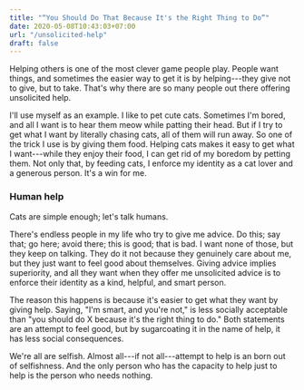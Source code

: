 ```yaml
---
title: "“You Should Do That Because It's the Right Thing to Do”"
date: 2020-05-08T10:43:03+07:00
url: "/unsolicited-help"
draft: false
---
```


Helping others is one of the most clever game people play. People want things, and sometimes the easier way to get it is by helping---they give not to give, but to take. That's why there are so many people out there offering unsolicited help.

I'll use myself as an example. I like to pet cute cats. Sometimes I'm bored, and all I want is to hear them meow while patting their head. But if I try to get what I want by literally chasing cats, all of them will run away. So one of the trick I use is by giving them food. Helping cats makes it easy to get what I want---while they enjoy their food, I can get rid of my boredom by petting them. Not only that, by feeding cats, I enforce my identity as a cat lover and a generous person. It's a win for me.

### Human help

Cats are simple enough; let's talk humans.

There's endless people in my life who try to give me advice. Do this; say that; go here; avoid there; this is good; that is bad. I want none of those, but they keep on talking. They do it not because they genuinely care about me, but they just want to feel good about themselves. Giving advice implies superiority, and all they want when they offer me unsolicited advice is to enforce their identity as a kind, helpful, and smart person.

The reason this happens is because it's easier to get what they want by giving help. Saying, "I'm smart, and you're not," is less socially acceptable than "you should do X because it's the right thing to do." Both statements are an attempt to feel good, but by sugarcoating it in the name of help, it has less social consequences.

We're all are selfish. Almost all---if not all---attempt to help is an born out of selfishness. And the only person who has the capacity to help just to help is the person who needs nothing.